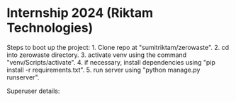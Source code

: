 # Internship 2024 (Riktam Technologies)

Steps to boot up the project:
    1. Clone repo at "sumitriktam/zerowaste".
    2. cd into zerowaste directory.
    3. activate venv using the command "venv/Scripts/activate".
    4. if necessary, install dependencies using "pip install -r requirements.txt".
    5. run server using "python manage.py runserver".

Superuser details:
    